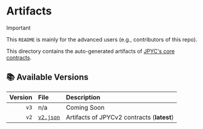 # Artifacts

> [!IMPORTANT]
> This `README` is mainly for the advanced users (e.g., contributors of this repo).

This directory contains the auto-generated artifacts of [JPYC's core contracts](https://github.com/jcam1/JPYCv2).

## 📚 Available Versions

| Version | File                   | Description                                |
| ------: | :--------------------- | :----------------------------------------- |
|    `v3` | n/a                    | Coming Soon                                |
|    `v2` | [`v2.json`](./v2.json) | Artifacts of JPYCv2 contracts (**latest**) |
